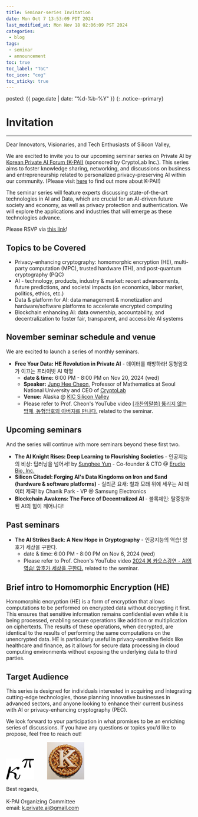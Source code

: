 ```yaml
---
title: Seminar-series Invitation
date: Mon Oct 7 13:53:09 PDT 2024
last_modified_at: Mon Nov 18 02:06:09 PST 2024
categories:
 - blog
tags:
 - seminar
 - announcement
toc: true
toc_label: "ToC"
toc_icon: "cog"
toc_sticky: true
---
```


<head>
	<link rel="stylesheet" href="/resource/styles.css">
</head>

posted: {{ page.date | date: "%d-%b-%Y" }}
{: .notice--primary}

<h1 id="invitation">Invitation</h1>

<hr>
Dear Innovators, Visionaries, and Tech Enthusiasts of Silicon Valley,

We are excited to invite you to our upcoming seminar series on Private AI
by <a href="https://k-privateai.github.io/">Korean Private AI Forum (K-PAI)</a> (sponsored by CryptoLab Inc.).
This series aims to foster knowledge sharing, networking, and discussions
on business and entrepreneurship related to personalized privacy-preserving AI within our community.
(Please visit <a href="https://k-privateai.github.io/">here</a> to find out more about K-PAI!)

The seminar series will feature experts discussing state-of-the-art technologies in AI and Data,
which are crucial for an AI-driven future society and economy, as well as privacy protection and authentication.
We will explore the applications and industries that will emerge as these technologies advance.

Please RSVP via <a href="https://forms.gle/nTpxUe7RqyK8dh5A8">this link</a>!

<h2 id="topics">Topics to be Covered</h2>

<ul>
<li>
	Privacy-enhancing cryptography:
	homomorphic encryption (HE), multi-party computation (MPC), trusted hardware (TH), and post-quantum cryptography (PQC)
</li>
<li>
	AI - technology, products, industry &amp; market:
	recent advancements, future predictions, and societal impacts (on economics, labor market, politics, ethics, etc.)
</li>
<li>
	Data &amp; platform for AI:
	data management &amp; monetization and hardware/software platforms to accelerate encrypted computing
</li>
<li>
	Blockchain enhancing AI:
	data ownership, accountability, and decentralization
	to foster fair, transparent, and accessible AI systems
</li>
</ul>

<h2 id="seminar-schedules">November seminar schedule and venue</h2>

<p>
<!--We will hold monthly seminars starting with the following two in November.-->
We are excited to launch a series of monthly seminars.
<!--beginning with two engaging sessions this November.
Light refreshments will be provided at each event.
-->
</p>

<ul>
<li>
	<strong>Free Your Data: HE Revolution in Private AI</strong>
	- 데이터를 해방하라! 동형암호가 이끄는 프라이빗 AI 혁명
	<ul>
	<li>
		<strong>date &amp; time:</strong> 6:00 PM - 8:00 PM on Nov 20, 2024 (wed)
	</li>
	<li>
		<strong>Speaker:</strong> <a href="https://en.wikipedia.org/wiki/Jung_Hee_Cheon">Jung Hee Cheon</a>, Professor of Mathematics at Seoul National University and CEO of <a href="https://www.cryptolab.co.kr/en/home/">CryptoLab</a>
	</li>
	<li>
		<strong>Venue:</strong> Alaska @ <a href="https://maps.app.goo.gl/5rVTWcxBU8VmXhXq9">KIC Silicon Valley</a>
	</li>
	<li>
	Please refer to Prof. Cheon's YouTube video
	<a href="https://youtu.be/yI2fPlCCMRI?si=nLfK-zL9ePXKU_4H">[과찬의말씀] 뚫리지 않는 방패, 동형암호의 아버지를 만나다.</a>
	related to the seminar.
	</li>
	</ul>
</li>
</ul>


<h2 id="upcoming-schedules">Upcoming seminars</h2>
And the series will continue with more seminars beyond these first two.

<ul>
    <li>
		<strong>
		The AI Knight Rises: Deep Learning to Flourishing Societies
		</strong>
		- 인공지능의 비상: 딥러닝을 넘어서!
		by
		<a href="https://sungheeyun.github.io/">Sunghee Yun</a> - Co-founder &amp; CTO @ <a href="https://sungheeyun-erudio.github.io/">Erudio Bio, Inc.</a>
    </li>
    <li>
		<strong>
		Silicon Citadel: Forging AI's Data Kingdoms on Iron and Sand (hardware &amp; software platforms)
		</strong>
		- 실리콘 요새: 철과 모래 위에 세우는 AI 데이터 제국!
		by
		Chanik Park - VP @ Samsung Electronics
    </li>
    <li>
		<strong>
        Blockchain Awakens: The Force of Decentralized AI
		</strong>
        -
		블록체인: 탈중앙화된 AI의 힘이 깨어나다!
    </li>
</ul>

<h2 id="past-schedules">Past seminars</h2>

<ul>
    <li>
        <strong>The AI Strikes Back: A New Hope in Cryptography</strong>
        - 인공지능의 역습! 암호가 세상을 구한다.
		<ul>
        <li>date &amp; time:</strong> 6:00 PM - 8:00 PM on Nov 6, 2024 (wed)
		</li>
		<li>
		Please refer to Prof. Cheon's YouTube video
		<a href="https://youtu.be/K95MFqP5_V4?si=GBeluC3MdLx5Rkqu">2024 봄 카오스강연 - AI의 역습! 암호가 세상을 구한다.</a>
		related to the seminar.
		</li>
		</ul>
    </li>
</ul>

<h2 id="he">Brief intro to Homomorphic Encryption (HE)</h2>

Homomorphic encryption (HE) is a form of encryption that allows computations to be performed on encrypted data without decrypting it first. This ensures that sensitive information remains confidential even while it is being processed, enabling secure operations like addition or multiplication on ciphertexts. The results of these operations, when decrypted, are identical to the results of performing the same computations on the unencrypted data.
HE is particularly useful in privacy-sensitive fields like healthcare and finance, as it allows for secure data processing in cloud computing environments without exposing the underlying data to third parties.

<h2 id="target-audience">Target Audience</h2>

<p>
This series is designed for individuals interested in acquiring and integrating cutting-edge technologies, those planning innovative businesses in advanced sectors, and anyone looking to enhance their current business with AI or privacy-enhancing cryptography (PEC).
</p>

<p>
We look forward to your participation in what promises to be an enriching series of discussions. If you have any questions or topics you’d like to propose, feel free to reach out!
</p>

<div class="centered-container">
<img width="15%" src="/assets/images/kappa-to-pi.png">
&nbsp;
&nbsp;
&nbsp;
&nbsp;
<img width="20%" src="/assets/images/k-on-pie.png">
</div>

<p>
Best regards,
<br>
<br>
K-PAI Organizing Committee
<br>
email: <a href="mailto:k.private.ai@gmail.com">k.private.ai@gmail.com</a>
</p>
